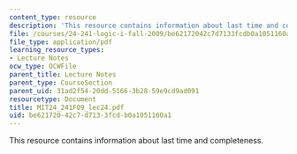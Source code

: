 ```yaml
---
content_type: resource
description: 'This resource contains information about last time and completeness. '
file: /courses/24-241-logic-i-fall-2009/be62172042c7d7133fcdb0a1051160a1_MIT24_241F09_lec24.pdf
file_type: application/pdf
learning_resource_types:
- Lecture Notes
ocw_type: OCWFile
parent_title: Lecture Notes
parent_type: CourseSection
parent_uid: 31ad2f54-20dd-5166-3b28-59e9cd9ad091
resourcetype: Document
title: MIT24_241F09_lec24.pdf
uid: be621720-42c7-d713-3fcd-b0a1051160a1
---
```

This resource contains information about last time and completeness. 

